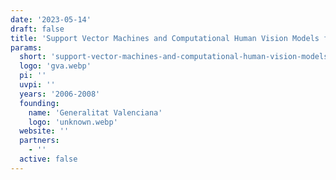 ```yaml
---
date: '2023-05-14'
draft: false
title: 'Support Vector Machines and Computational Human Vision Models for Image Coding and Denoising'
params:
  short: 'support-vector-machines-and-computational-human-vision-models'
  logo: 'gva.webp'
  pi: ''
  uvpi: ''
  years: '2006-2008'
  founding:
    name: 'Generalitat Valenciana'
    logo: 'unknown.webp'
  website: ''
  partners:
    - ''
  active: false
---
```


